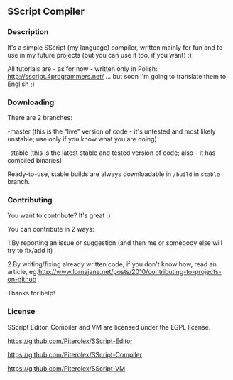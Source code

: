 SScript Compiler
----------------

### Description
It's a simple SScript (my language) compiler, written mainly for fun and to use in my future projects (but you can use it too, if you want) :)

All tutorials are - as for now - written only in Polish: http://sscript.4programmers.net/
... but soon I'm going to translate them to English ;)

### Downloading
There are 2 branches:

-master (this is the "live" version of code - it's untested and most likely unstable; use only if you know what you are doing)

-stable (this is the latest stable and tested version of code; also - it has compiled binaries)

Ready-to-use, stable builds are always downloadable in `/build` in `stable` branch.

### Contributing
You want to contribute? It's great :)


You can contribute in 2 ways:

1.By reporting an issue or suggestion (and then me or somebody else will try to fix/add it)

2.By writing/fixing already written code; if you don't know how, read an article, eg.http://www.lornajane.net/posts/2010/contributing-to-projects-on-github


Thanks for help!

### License
SScript Editor, Compiler and VM are licensed under the LGPL license.

https://github.com/Piterolex/SScript-Editor

https://github.com/Piterolex/SScript-Compiler

https://github.com/Piterolex/SScript-VM
